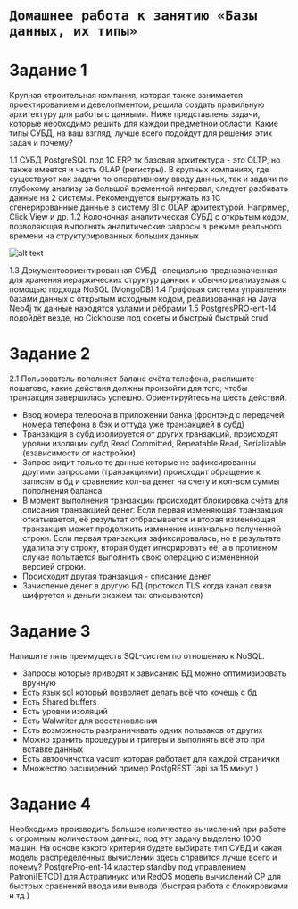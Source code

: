 # `Домашнее работа к занятию «Базы данных, их типы»`

# **Задание 1**
Крупная строительная компания, которая также занимается проектированием и девелопментом, решила создать правильную архитектуру для работы с данными. Ниже представлены задачи, которые необходимо решить для каждой предметной области.
Какие типы СУБД, на ваш взгляд, лучше всего подойдут для решения этих задач и почему?

1.1 СУБД PostgreSQL под 1С ERP тк базовая архитектура - это OLTP, но также имеется и часть OLAP (регистры). В крупных компаниях, где существуют как задачи по оперативному вводу данных, так и задачи по глубокому анализу за большой временной интервал, следует разбивать данные на 2 системы. Рекомендуется выгружать из 1С сгенерированные данные в систему BI с OLAP архитектурой. Например, Click View и др.
1.2 Колоночная аналитическая СУБД с открытым кодом, позволяющая выполнять аналитические запросы в режиме реального времени на структурированных больших данных

![alt text](https://github.com/BOSe1337/8-03-hw/blob/main/Pictures/111.JPG)

1.3 Документоориентированная СУБД -специально предназначенная для хранения иерархических структур данных и обычно реализуемая с помощью подхода NoSQL (MongoDB)
1.4 Графовая система управления базами данных с открытым исходным кодом, реализованная на Java Neo4j тк данные находятся узлами и рёбрами
1.5 PostgresPRO-ent-14 подойдёт везде, но Cickhouse под сокеты и быстрый быстрый crud

# **Задание 2**
2.1 Пользователь пополняет баланс счёта телефона, распишите пошагово, какие действия должны произойти для того, чтобы транзакция завершилась успешно. Ориентируйтесь на шесть действий.
- Ввод номера телефона в приложении банка (фронтэнд с передачей номера телефона в бэк и оттуда уже транзакцией в субд)
- Транзакция в субд изолируется от других транзакций, происходят уровни изоляции субд Read Committed, Repeatable Read, Serializable (взависимости от настройки)
- Запрос видит только те данные которые не зафиксированны другими запросами (транзакциями) происходит обращение к записям в бд и сравнение кол-ва денег на счету и кол-вом суммы пополнения баланса
- В момент выполнения транзакции происходит блокировка счёта для списания транзакцией денег. Если первая изменяющая транзакция откатывается, её результат отбрасывается и вторая изменяющая транзакция может продолжить изменение изначально полученной строки. Если первая транзакция зафиксировалась, но в результате удалила эту строку, вторая будет игнорировать её, а в противном случае попытается выполнить свою операцию с изменённой версией строки.
- Происходит другая транзакция - списание денег
- Зачисление денег в другую БД (протокол TLS когда канал связи шифруется и деньги скажем так списываются)

# **Задание 3**
Напишите пять преимуществ SQL-систем по отношению к NoSQL. 
- Запросы которые приводят к зависанию БД можно оптимизировать вручную
- Есть язык sql который позволяет делать всё что хочешь с бд
- Есть Shared buffers
- Есть уровни изоляций
- Есть Walwriter для восстановления
- Есть возможность разграничивать одних пользаков от других
- Можно хранить процедуры и тригеры и выполнять всё это при вставке данных
- Есть автоочичстка vacum которая работает для каждой странички
- Множество расширений пример PostgREST (api за 15 минут )

# **Задание 4**
Необходимо производить большое количество вычислений при работе с огромным количеством данных, под эту задачу выделено 1000 машин.
На основе какого критерия будете выбирать тип СУБД и какая модель распределённых вычислений здесь справится лучше всего и почему?
PostgrePro-ent-14 кластер standby под управлением Patroni[ETCD] для Астралинукс или RedOS
модель вычислений CP для быстрых сравнений ввода или вывода (быстрая работа с блокировками и тд )


